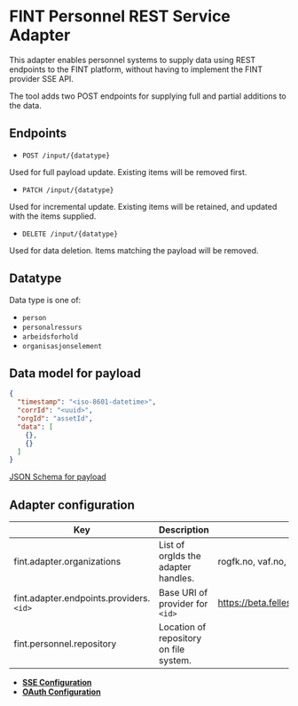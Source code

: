 # FINT Personnel REST Service Adapter

This adapter enables personnel systems to supply data using REST endpoints to the FINT platform, without having to implement the FINT provider SSE API.

The tool adds two POST endpoints for supplying full and partial additions to the data.

## Endpoints

- `POST /input/{datatype}`

Used for full payload update.  Existing items will be removed first.

- `PATCH /input/{datatype}`

Used for incremental update.  Existing items will be retained, and updated with the items supplied.

- `DELETE /input/{datatype}`

Used for data deletion.  Items matching the payload will be removed.

## Datatype

Data type is one of:

- `person`
- `personalressurs`
- `arbeidsforhold`
- `organisasjonselement`

## Data model for payload

```json
{
  "timestamp": "<iso-8601-datetime>",
  "corrId": "<uuid>",
  "orgId": "assetId",
  "data": [
    {},
    {}
  ]
}
```

[JSON Schema for payload](src/main/resources/json/input.json)

## Adapter configuration
| Key | Description | Example |
|-----|-------------|---------|
| fint.adapter.organizations | List of orgIds the adapter handles. | rogfk.no, vaf.no, ofk.no |
| fint.adapter.endpoints.providers.`<id>` | Base URI of provider for `<id>` | https://beta.felleskomponent.no/administrasjon/personal/provider |
| fint.personnel.repository | Location of repository on file system. | |

- **[SSE Configuration](https://github.com/FINTlibs/fint-sse#sse-configuration)**
- **[OAuth Configuration](https://github.com/FINTlibs/fint-sse#oauth-configuration)** 
